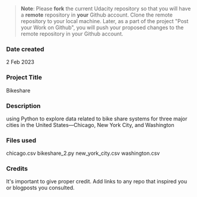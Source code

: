 >**Note**: Please **fork** the current Udacity repository so that you will have a **remote** repository in **your** Github account. Clone the remote repository to your local machine. Later, as a part of the project "Post your Work on Github", you will push your proposed changes to the remote repository in your Github account.

### Date created
2 Feb 2023

### Project Title
Bikeshare

### Description
using Python to explore data related to bike share systems for three major cities in the United States—Chicago, New York City, and Washington

### Files used
chicago.csv
bikeshare_2.py
new_york_city.csv
washington.csv

### Credits
It's important to give proper credit. Add links to any repo that inspired you or blogposts you consulted.

